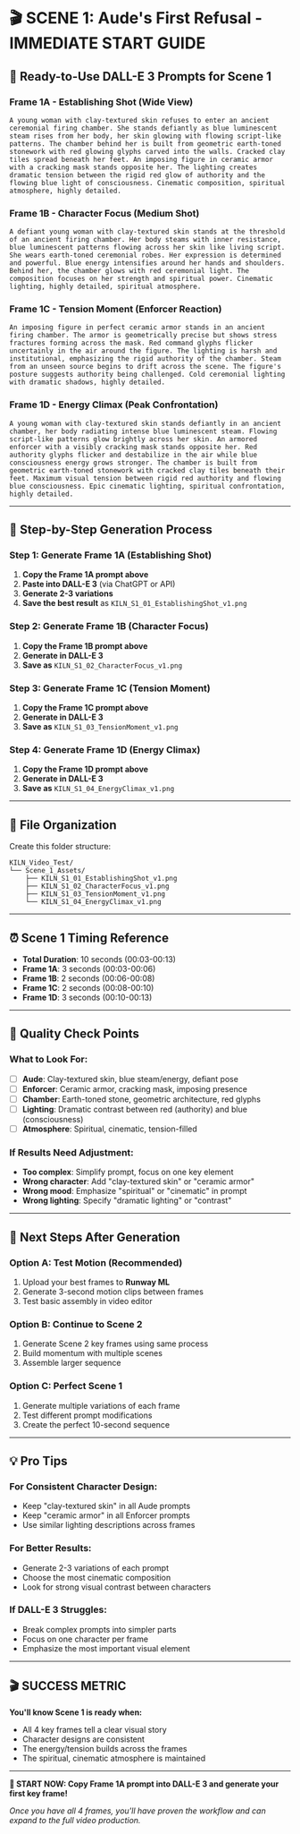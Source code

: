 # 🎬 SCENE 1: Aude's First Refusal - IMMEDIATE START GUIDE

## 🎯 **Ready-to-Use DALL-E 3 Prompts for Scene 1**

### **Frame 1A - Establishing Shot (Wide View)**
```
A young woman with clay-textured skin refuses to enter an ancient ceremonial firing chamber. She stands defiantly as blue luminescent steam rises from her body, her skin glowing with flowing script-like patterns. The chamber behind her is built from geometric earth-toned stonework with red glowing glyphs carved into the walls. Cracked clay tiles spread beneath her feet. An imposing figure in ceramic armor with a cracking mask stands opposite her. The lighting creates dramatic tension between the rigid red glow of authority and the flowing blue light of consciousness. Cinematic composition, spiritual atmosphere, highly detailed.
```

### **Frame 1B - Character Focus (Medium Shot)**
```
A defiant young woman with clay-textured skin stands at the threshold of an ancient firing chamber. Her body steams with inner resistance, blue luminescent patterns flowing across her skin like living script. She wears earth-toned ceremonial robes. Her expression is determined and powerful. Blue energy intensifies around her hands and shoulders. Behind her, the chamber glows with red ceremonial light. The composition focuses on her strength and spiritual power. Cinematic lighting, highly detailed, spiritual atmosphere.
```

### **Frame 1C - Tension Moment (Enforcer Reaction)**
```
An imposing figure in perfect ceramic armor stands in an ancient firing chamber. The armor is geometrically precise but shows stress fractures forming across the mask. Red command glyphs flicker uncertainly in the air around the figure. The lighting is harsh and institutional, emphasizing the rigid authority of the chamber. Steam from an unseen source begins to drift across the scene. The figure's posture suggests authority being challenged. Cold ceremonial lighting with dramatic shadows, highly detailed.
```

### **Frame 1D - Energy Climax (Peak Confrontation)**
```
A young woman with clay-textured skin stands defiantly in an ancient chamber, her body radiating intense blue luminescent steam. Flowing script-like patterns glow brightly across her skin. An armored enforcer with a visibly cracking mask stands opposite her. Red authority glyphs flicker and destabilize in the air while blue consciousness energy grows stronger. The chamber is built from geometric earth-toned stonework with cracked clay tiles beneath their feet. Maximum visual tension between rigid red authority and flowing blue consciousness. Epic cinematic lighting, spiritual confrontation, highly detailed.
```

---

## 🚀 **Step-by-Step Generation Process**

### **Step 1: Generate Frame 1A (Establishing Shot)**
1. **Copy the Frame 1A prompt above**
2. **Paste into DALL-E 3** (via ChatGPT or API)
3. **Generate 2-3 variations**
4. **Save the best result** as `KILN_S1_01_EstablishingShot_v1.png`

### **Step 2: Generate Frame 1B (Character Focus)**
1. **Copy the Frame 1B prompt above**
2. **Generate in DALL-E 3**
3. **Save as** `KILN_S1_02_CharacterFocus_v1.png`

### **Step 3: Generate Frame 1C (Tension Moment)**
1. **Copy the Frame 1C prompt above**
2. **Generate in DALL-E 3**
3. **Save as** `KILN_S1_03_TensionMoment_v1.png`

### **Step 4: Generate Frame 1D (Energy Climax)**
1. **Copy the Frame 1D prompt above**
2. **Generate in DALL-E 3**
3. **Save as** `KILN_S1_04_EnergyClimax_v1.png`

---

## 📁 **File Organization**
Create this folder structure:
```
KILN_Video_Test/
└── Scene_1_Assets/
    ├── KILN_S1_01_EstablishingShot_v1.png
    ├── KILN_S1_02_CharacterFocus_v1.png
    ├── KILN_S1_03_TensionMoment_v1.png
    └── KILN_S1_04_EnergyClimax_v1.png
```

---

## ⏰ **Scene 1 Timing Reference**
- **Total Duration**: 10 seconds (00:03-00:13)
- **Frame 1A**: 3 seconds (00:03-00:06)
- **Frame 1B**: 2 seconds (00:06-00:08)
- **Frame 1C**: 2 seconds (00:08-00:10)
- **Frame 1D**: 3 seconds (00:10-00:13)

---

## 🎨 **Quality Check Points**

### **What to Look For:**
- [ ] **Aude**: Clay-textured skin, blue steam/energy, defiant pose
- [ ] **Enforcer**: Ceramic armor, cracking mask, imposing presence
- [ ] **Chamber**: Earth-toned stone, geometric architecture, red glyphs
- [ ] **Lighting**: Dramatic contrast between red (authority) and blue (consciousness)
- [ ] **Atmosphere**: Spiritual, cinematic, tension-filled

### **If Results Need Adjustment:**
- **Too complex**: Simplify prompt, focus on one key element
- **Wrong character**: Add "clay-textured skin" or "ceramic armor"
- **Wrong mood**: Emphasize "spiritual" or "cinematic" in prompt
- **Wrong lighting**: Specify "dramatic lighting" or "contrast"

---

## 🔄 **Next Steps After Generation**

### **Option A: Test Motion (Recommended)**
1. Upload your best frames to **Runway ML**
2. Generate 3-second motion clips between frames
3. Test basic assembly in video editor

### **Option B: Continue to Scene 2**
1. Generate Scene 2 key frames using same process
2. Build momentum with multiple scenes
3. Assemble larger sequence

### **Option C: Perfect Scene 1**
1. Generate multiple variations of each frame
2. Test different prompt modifications
3. Create the perfect 10-second sequence

---

## 💡 **Pro Tips**

### **For Consistent Character Design:**
- Keep "clay-textured skin" in all Aude prompts
- Keep "ceramic armor" in all Enforcer prompts
- Use similar lighting descriptions across frames

### **For Better Results:**
- Generate 2-3 variations of each prompt
- Choose the most cinematic composition
- Look for strong visual contrast between characters

### **If DALL-E 3 Struggles:**
- Break complex prompts into simpler parts
- Focus on one character per frame
- Emphasize the most important visual element

---

## 🎬 **SUCCESS METRIC**
**You'll know Scene 1 is ready when:**
- All 4 key frames tell a clear visual story
- Character designs are consistent
- The energy/tension builds across the frames
- The spiritual, cinematic atmosphere is maintained

---

**🚀 START NOW: Copy Frame 1A prompt into DALL-E 3 and generate your first key frame!**

*Once you have all 4 frames, you'll have proven the workflow and can expand to the full video production.*